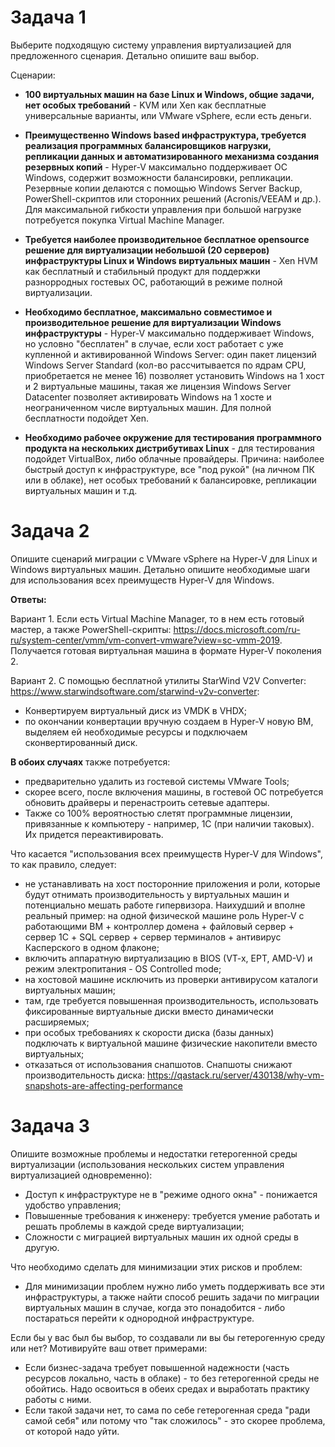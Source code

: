# Задача 1  
Выберите подходящую систему управления виртуализацией для предложенного сценария. Детально опишите ваш выбор.

Сценарии:

* **100 виртуальных машин на базе Linux и Windows, общие задачи, нет особых требований** - KVM или Xen как бесплатные универсальные варианты, или VMware vSphere, если есть деньги.

* **Преимущественно Windows based инфраструктура, требуется реализация программных балансировщиков нагрузки, репликации данных и автоматизированного механизма создания резервных копий** - Hyper-V максимально поддерживает ОС Windows, содержит возможности балансировки, репликации. Резервные копии делаются с помощью Windows Server Backup, PowerShell-скриптов или сторонних решений (Acronis/VEEAM и др.). Для максимальной гибкости управления при большой нагрузке потребуется покупка Virtual Machine Manager.

* **Требуется наиболее производительное бесплатное opensource решение для виртуализации небольшой (20 серверов) инфраструктуры Linux и Windows виртуальных машин** - Xen HVM как бесплатный и стабильный продукт для поддержки разнорродных гостевых ОС, работающий в режиме полной виртуализации.

* **Необходимо бесплатное, максимально совместимое и производительное решение для виртуализации Windows инфраструктуры** - Hyper-V максимально поддерживает Windows, но условно "бесплатен" в случае, если хост работает с уже купленной и активированной Windows Server: один пакет лицензий Windows Server Standard (кол-во рассчитывается по ядрам CPU, приобретается не менее 16) позволяет установить Windows на 1 хост и 2 виртуальные машины, такая же лицензия Windows Server Datacenter позволяет активировать Windows на 1 хосте и неограниченном числе виртуальных машин. Для полной бесплатности подойдет Xen.

* **Необходимо рабочее окружение для тестирования программного продукта на нескольких дистрибутивах Linux** - для тестирования подойдет VirtualBox, либо облачные провайдеры. Причина: наиболее быстрый доступ к инфраструктуре, все "под рукой" (на личном ПК или в облаке), нет особых требований к балансировке, репликации виртуальных машин и т.д.


# Задача 2
Опишите сценарий миграции с VMware vSphere на Hyper-V для Linux и Windows виртуальных машин. Детально опишите необходимые шаги для использования всех преимуществ Hyper-V для Windows.

**Ответы:**  

Вариант 1. Если есть Virtual Machine Manager, то в нем есть готовый мастер, а также PowerShell-скрипты: https://docs.microsoft.com/ru-ru/system-center/vmm/vm-convert-vmware?view=sc-vmm-2019. Получается готовая виртуальная машина в формате Hyper-V поколения 2.  

Вариант 2. С помощью бесплатной утилиты StarWind V2V Converter: https://www.starwindsoftware.com/starwind-v2v-converter:  
- Конвертируем виртуальный диск из VMDK в VHDX;
- по окончании конвертации вручную создаем в Hyper-V новую ВМ, выделяем ей необходимые ресурсы и подключаем сконвертированный диск.

**В обоих случаях** также потребуется:
- предварительно удалить из гостевой системы VMware Tools;
- скорее всего, после включения машины, в гостевой ОС потребуется обновить драйверы и перенастроить сетевые адаптеры. 
- Также со 100% вероятностью слетят программные лицензии, привязанные к компьютеру - например, 1С (при наличии таковых). Их придется переактивировать.

Что касается "использования всех преимуществ Hyper-V для Windows", то как правило, следует:  
- не устанавливать на хост посторонние приложения и роли, которые будут отнимать производительность у виртуальных машин и потенциально мешать работе гипервизора. Наихудший и вполне реальный пример: на одной физической машине роль Hyper-V с работающими ВМ + контроллер домена + файловый сервер + сервер 1С + SQL сервер + сервер терминалов + антивирус Касперского в одном флаконе;  
- включить аппаратную виртуализацию в BIOS  (VT-x, EPT, AMD-V) и режим электропитания - OS Controlled mode;  
- на хостовой машине исключить из проверки антивирусом каталоги виртуальных машин;
- там, где требуется повышенная производительность, использовать фиксированные виртуальные диски вместо динамически расширяемых;
- при особых требованиях к скорости диска (базы данных) подключать к виртуальной машине физические накопители вместо виртуальных;
- отказаться от использования снапшотов. Снапшоты снижают производительность диска: https://qastack.ru/server/430138/why-vm-snapshots-are-affecting-performance

# Задача 3
Опишите возможные проблемы и недостатки гетерогенной среды виртуализации (использования нескольких систем управления виртуализацией одновременно):

* Доступ к инфраструктуре не в "режиме одного окна" - понижается удобство управления;
* Повышенные требования к инженеру: требуется умение работать и решать проблемы в каждой среде виртуализации;
* Сложности с миграцией виртуальных машин их одной среды в другую.

Что необходимо сделать для минимизации этих рисков и проблем:  
* Для минимизации проблем нужно либо уметь поддерживать все эти инфраструктуры, а также найти способ решить задачи по миграции виртуальных машин в случае, когда это понадобится - либо постараться перейти к однородной инфраструктуре.

 Если бы у вас был бы выбор, то создавали ли вы бы гетерогенную среду или нет? Мотивируйте ваш ответ примерами:  
* Если бизнес-задача требует повышенной надежности (часть ресурсов локально, часть в облаке) - то без гетерогенной среды не обойтись. Надо освоиться в обеих средах и выработать практику работы с ними. 
* Если такой задачи нет, то сама по себе гетерогенная среда "ради самой себя" или потому что "так сложилось" - это скорее проблема, от которой надо уйти.

